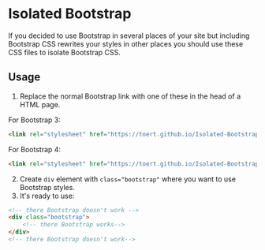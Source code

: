 # Isolated Bootstrap
If you decided to use Bootstrap in several places of your site but including Bootstrap CSS rewrites your styles in other places you should use these CSS files to isolate Bootstrap CSS.

## Usage

1. Replace the normal Bootstrap link with one of these in the head of a HTML page.

For Bootstrap 3:
```html
<link rel="stylesheet" href="https://toert.github.io/Isolated-Bootstrap/versions/3.3.7/iso_bootstrap3.3.7min.css">
```
  For Bootstrap 4:
```html
<link rel="stylesheet" href="https://toert.github.io/Isolated-Bootstrap/versions/4.0.0-beta/iso_bootstrap4.0.0min.css">
```
2. Create `div` element with `class="bootstrap"` where you want to use Bootstrap styles.
3. It's ready to use:
```html
<!-- there Bootstrap doesn't work -->
<div class="bootstrap">
    <!-- there Bootstrap works-->
</div>
<!-- there Bootstrap doesn't work-->
```
